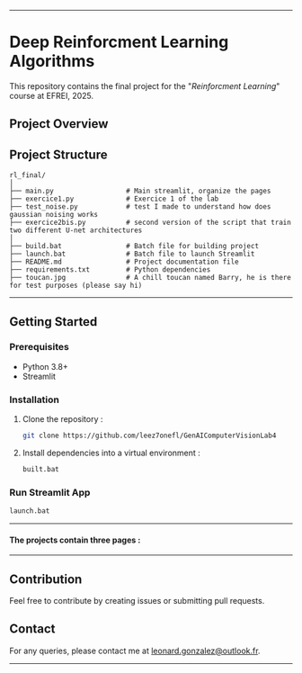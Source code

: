 
---

# Deep Reinforcment Learning Algorithms

This repository contains the final project for the "*Reinforcment Learning*" course at EFREI, 2025.

## Project Overview

## Project Structure

```
rl_final/
│
├── main.py                  # Main streamlit, organize the pages
├── exercice1.py             # Exercice 1 of the lab
├── test_noise.py            # test I made to understand how does gaussian noising works
├── exercice2bis.py          # second version of the script that train two different U-net architectures
│
├── build.bat                # Batch file for building project
├── launch.bat               # Batch file to launch Streamlit 
├── README.md                # Project documentation file
├── requirements.txt         # Python dependencies
├── toucan.jpg               # A chill toucan named Barry, he is there for test purposes (please say hi)
```
___

## Getting Started

### Prerequisites

- Python 3.8+
- Streamlit

### Installation

1. Clone the repository :
    ```bash
    git clone https://github.com/leez7onefl/GenAIComputerVisionLab4
    ```

2. Install dependencies into a virtual environment :
    ```bash
    built.bat
    ```

### Run Streamlit App

```bash
launch.bat
```

___
#### The projects contain three pages : 




___
## Contribution

Feel free to contribute by creating issues or submitting pull requests.

## Contact

For any queries, please contact me at leonard.gonzalez@outlook.fr.

---
